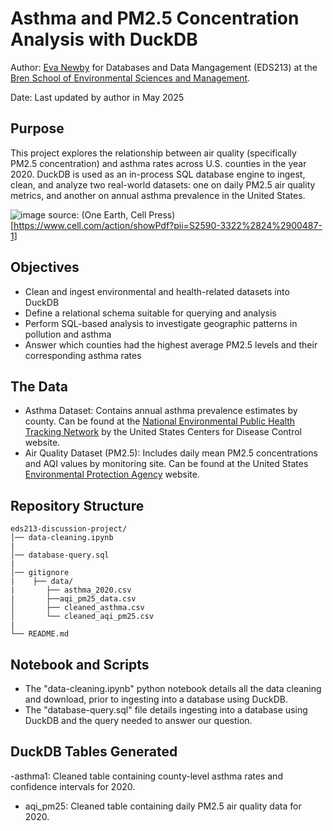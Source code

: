 # Asthma and PM2.5 Concentration Analysis with DuckDB

Author: [Eva Newby](evajnewby.github.io) for Databases and Data Mangagement (EDS213) at the [Bren School of Environmental Sciences and Management](https://bren.ucsb.edu/).

Date: Last updated by author in May 2025

## Purpose
This project explores the relationship between air quality (specifically PM2.5 concentration) and asthma rates across U.S. counties in the year 2020. DuckDB is used as an in-process SQL database engine to ingest, clean, and analyze two real-world datasets: one on daily PM2.5 air quality metrics, and another on annual asthma prevalence in the United States.

![image](https://github.com/user-attachments/assets/7a583d86-c965-477d-99f7-b6970cc4a24f)
source: (One Earth, Cell Press)[https://www.cell.com/action/showPdf?pii=S2590-3322%2824%2900487-1]

## Objectives
- Clean and ingest environmental and health-related datasets into DuckDB
- Define a relational schema suitable for querying and analysis
- Perform SQL-based analysis to investigate geographic patterns in pollution and asthma
- Answer which counties had the highest average PM2.5 levels and their corresponding asthma rates

## The Data
- Asthma Dataset: Contains annual asthma prevalence estimates by county. Can be found at the [National Environmental Public Health Tracking Network](https://ephtracking.cdc.gov/DataExplorer/) by the United States Centers for Disease Control website.
- Air Quality Dataset (PM2.5): Includes daily mean PM2.5 concentrations and AQI values by monitoring site. Can be found at the United States [Environmental Protection Agency](https://www.epa.gov/outdoor-air-quality-data/download-daily-data) website.

## Repository Structure
```
eds213-discussion-project/
│── data-cleaning.ipynb
|
│── database-query.sql
|
│── gitignore
|    ├── data/
|       ├── asthma_2020.csv
|       ├──aqi_pm25_data.csv
│       ├── cleaned_asthma.csv
│       └── cleaned_aqi_pm25.csv
|
└── README.md
```
## Notebook and Scripts
- The "data-cleaning.ipynb" python notebook details all the data cleaning and download, prior to ingesting into a database using DuckDB.
- The "database-query.sql" file details ingesting into a database using DuckDB and the query needed to answer our question. 

## DuckDB Tables Generated
-asthma1: Cleaned table containing county-level asthma rates and confidence intervals for 2020.
- aqi_pm25: Cleaned table containing daily PM2.5 air quality data for 2020.

